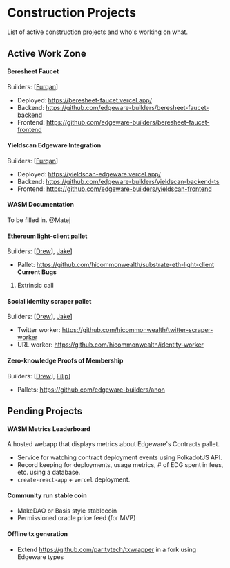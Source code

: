 # Construction Projects
List of active construction projects and who's working on what.

## Active Work Zone
#### Beresheet Faucet
Builders: [[Furqan](https://github.com/nblogist)]
- Deployed: https://beresheet-faucet.vercel.app/
- Backend: https://github.com/edgeware-builders/beresheet-faucet-backend
- Frontend: https://github.com/edgeware-builders/beresheet-faucet-frontend

#### Yieldscan Edgeware Integration
Builders: [[Furqan](https://github.com/nblogist)]
- Deployed: https://yieldscan-edgeware.vercel.app/
- Backend: https://github.com/edgeware-builders/yieldscan-backend-ts
- Frontend: https://github.com/edgeware-builders/yieldscan-frontend

#### WASM Documentation
To be filled in.
@Matej

#### Ethereum light-client pallet
Builders: [[Drew](https://github.com/drewstone)], [Jake](https://github.com/jnaviask)]
- Pallet: https://github.com/hicommonwealth/substrate-eth-light-client
**Current Bugs**
1. Extrinsic call 

#### Social identity scraper pallet
Builders: [[Drew](https://github.com/drewstone)], [Jake](https://github.com/jnaviask)]
- Twitter worker: https://github.com/hicommonwealth/twitter-scraper-worker
- URL worker: https://github.com/hicommonwealth/identity-worker

#### Zero-knowledge Proofs of Membership
Builders: [[Drew](https://github.com/drewstone)], [Filip](https://github.com/filiplazovic)]
- Pallets: https://github.com/edgeware-builders/anon

## Pending Projects
#### WASM Metrics Leaderboard
A hosted webapp that displays metrics about Edgeware's Contracts pallet.
- Service for watching contract deployment events using PolkadotJS API.
- Record keeping for deployments, usage metrics, # of EDG spent in fees, etc. using a database.
- `create-react-app` + `vercel` deployment.

#### Community run stable coin
- MakeDAO or Basis style stablecoin
- Permissioned oracle price feed (for MVP)

#### Offline tx generation
- Extend https://github.com/paritytech/txwrapper in a fork using Edgeware types
